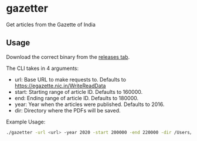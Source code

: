 # gazetter
Get articles from the Gazette of India

## Usage

Download the correct binary from the [releases tab](https://github.com/arjunmadan/gazetter/releases/latest).

The CLI takes in 4 arguments:

- url: Base URL to make requests to. Defaults to https://egazette.nic.in/WriteReadData
- start: Starting range of article ID. Defaults to 160000.
- end: Ending range of article ID. Defaults to 180000.
- year: Year when the articles were published. Defaults to 2016.
- dir: Directory where the PDFs will be saved.


Example Usage:

```bash
./gazetter -url <url> -year 2020 -start 200000 -end 220000 -dir /Users/arjunmadan/Downloads
```
